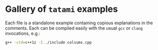 # Gallery of `tatami` examples

Each file is a standalone example containing copious explanations in the comments.
Each can be compiled easily with the usual `gcc` or `clang` invocations, e.g.:

```sh
g++ -std=c++1z -I../include colsums.cpp
```
